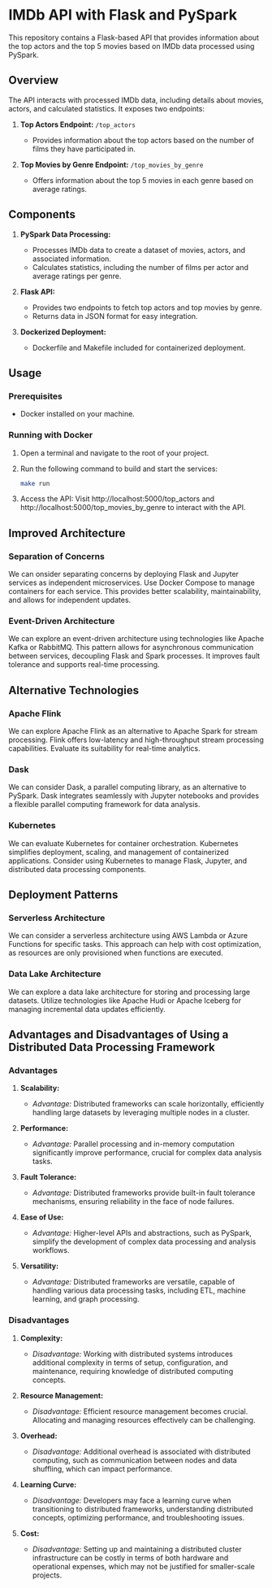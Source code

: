 # IMDb API with Flask and PySpark

This repository contains a Flask-based API that provides information about the top actors and the top 5 movies based on IMDb data processed using PySpark.

## Overview

The API interacts with processed IMDb data, including details about movies, actors, and calculated statistics. It exposes two endpoints:

1. **Top Actors Endpoint:** `/top_actors`
   - Provides information about the top actors based on the number of films they have participated in.

2. **Top Movies by Genre Endpoint:** `/top_movies_by_genre`
   - Offers information about the top 5 movies in each genre based on average ratings.

## Components

1. **PySpark Data Processing:**
   - Processes IMDb data to create a dataset of movies, actors, and associated information.
   - Calculates statistics, including the number of films per actor and average ratings per genre.

2. **Flask API:**
   - Provides two endpoints to fetch top actors and top movies by genre.
   - Returns data in JSON format for easy integration.

3. **Dockerized Deployment:**
   - Dockerfile and Makefile included for containerized deployment.

## Usage

### Prerequisites

- Docker installed on your machine.

### Running with Docker

1. Open a terminal and navigate to the root of your project.

2. Run the following command to build and start the services:

   ```bash
   make run

3. Access the API: Visit http://localhost:5000/top_actors and http://localhost:5000/top_movies_by_genre to interact with the API.


## Improved Architecture

### Separation of Concerns

We can onsider separating concerns by deploying Flask and Jupyter services as independent microservices. Use Docker Compose to manage containers for each service. This provides better scalability, maintainability, and allows for independent updates.

### Event-Driven Architecture

We can explore an event-driven architecture using technologies like Apache Kafka or RabbitMQ. This pattern allows for asynchronous communication between services, decoupling Flask and Spark processes. It improves fault tolerance and supports real-time processing.

## Alternative Technologies

### Apache Flink

We can explore Apache Flink as an alternative to Apache Spark for stream processing. Flink offers low-latency and high-throughput stream processing capabilities. Evaluate its suitability for real-time analytics.

### Dask

We can consider Dask, a parallel computing library, as an alternative to PySpark. Dask integrates seamlessly with Jupyter notebooks and provides a flexible parallel computing framework for data analysis.

### Kubernetes

We can evaluate Kubernetes for container orchestration. Kubernetes simplifies deployment, scaling, and management of containerized applications. Consider using Kubernetes to manage Flask, Jupyter, and distributed data processing components.

## Deployment Patterns

### Serverless Architecture

We can consider a serverless architecture using AWS Lambda or Azure Functions for specific tasks. This approach can help with cost optimization, as resources are only provisioned when functions are executed.

### Data Lake Architecture

We can explore a data lake architecture for storing and processing large datasets. Utilize technologies like Apache Hudi or Apache Iceberg for managing incremental data updates efficiently.

## Advantages and Disadvantages of Using a Distributed Data Processing Framework



### Advantages

1. **Scalability:**
   - *Advantage:* Distributed frameworks can scale horizontally, efficiently handling large datasets by leveraging multiple nodes in a cluster.

2. **Performance:**
   - *Advantage:* Parallel processing and in-memory computation significantly improve performance, crucial for complex data analysis tasks.

3. **Fault Tolerance:**
   - *Advantage:* Distributed frameworks provide built-in fault tolerance mechanisms, ensuring reliability in the face of node failures.

4. **Ease of Use:**
   - *Advantage:* Higher-level APIs and abstractions, such as PySpark, simplify the development of complex data processing and analysis workflows.

5. **Versatility:**
   - *Advantage:* Distributed frameworks are versatile, capable of handling various data processing tasks, including ETL, machine learning, and graph processing.

### Disadvantages

1. **Complexity:**
   - *Disadvantage:* Working with distributed systems introduces additional complexity in terms of setup, configuration, and maintenance, requiring knowledge of distributed computing concepts.

2. **Resource Management:**
   - *Disadvantage:* Efficient resource management becomes crucial. Allocating and managing resources effectively can be challenging.

3. **Overhead:**
   - *Disadvantage:* Additional overhead is associated with distributed computing, such as communication between nodes and data shuffling, which can impact performance.

4. **Learning Curve:**
   - *Disadvantage:* Developers may face a learning curve when transitioning to distributed frameworks, understanding distributed concepts, optimizing performance, and troubleshooting issues.

5. **Cost:**
   - *Disadvantage:* Setting up and maintaining a distributed cluster infrastructure can be costly in terms of both hardware and operational expenses, which may not be justified for smaller-scale projects.
